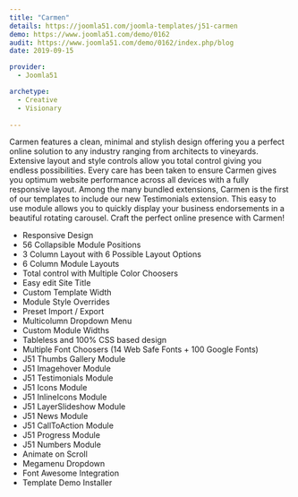 ```yaml
---
title: "Carmen"
details: https://joomla51.com/joomla-templates/j51-carmen
demo: https://www.joomla51.com/demo/0162
audit: https://www.joomla51.com/demo/0162/index.php/blog
date: 2019-09-15

provider: 
  - Joomla51

archetype:
  - Creative
  - Visionary
  
---
```


Carmen features a clean, minimal and stylish design offering you a perfect online solution to any industry ranging from architects to vineyards. Extensive layout and style controls allow you total control giving you endless possibilities. Every care has been taken to ensure Carmen gives you optimum website performance across all devices with a fully responsive layout. Among the many bundled extensions, Carmen is the first of our templates to include our new Testimonials extension. This easy to use module allows you to quickly display your business endorsements in a beautiful rotating carousel. Craft the perfect online presence with Carmen!

* Responsive Design
* 56 Collapsible Module Positions
* 3 Column Layout with 6 Possible Layout Options
* 6 Column Module Layouts
* Total control with Multiple Color Choosers
* Easy edit Site Title
* Custom Template Width
* Module Style Overrides
* Preset Import / Export
* Multicolumn Dropdown Menu
* Custom Module Widths
* Tableless and 100% CSS based design
* Multiple Font Choosers (14 Web Safe Fonts + 100 Google Fonts)
* J51 Thumbs Gallery Module
* J51 Imagehover Module
* J51 Testimonials Module
* J51 Icons Module
* J51 InlineIcons Module
* J51 LayerSlideshow Module
* J51 News Module
* J51 CallToAction Module
* J51 Progress Module
* J51 Numbers Module
* Animate on Scroll
* Megamenu Dropdown
* Font Awesome Integration
* Template Demo Installer
